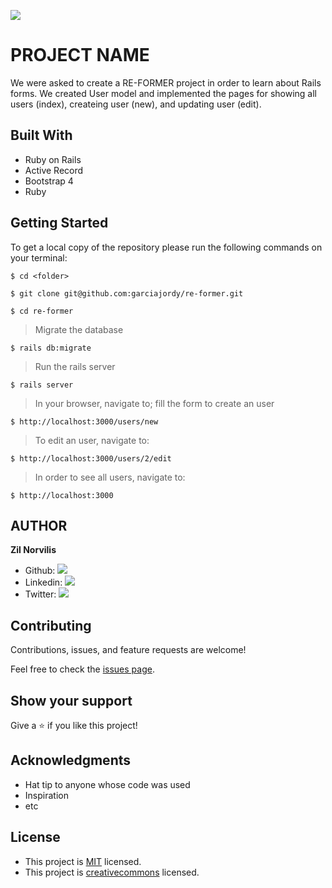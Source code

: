 ![](https://img.shields.io/badge/Microverse-blueviolet)

# PROJECT NAME

We were asked to create a RE-FORMER project in order to learn about Rails forms. We created User model and implemented the pages for showing all users (index), createing user (new), and updating user (edit).

## Built With
- Ruby on Rails
- Active Record
- Bootstrap 4
- Ruby

## Getting Started

To get a local copy of the repository please run the following commands on your terminal: 

``` 
$ cd <folder> 
```

``` 
$ git clone git@github.com:garciajordy/re-former.git
```
``` 
$ cd re-former 
```

> Migrate the database
``` 
$ rails db:migrate 
```

> Run the rails server
```
$ rails server
```

> In your browser, navigate to; fill the form to create an user
``` 
$ http://localhost:3000/users/new
```

> To edit an user, navigate to:
``` 
$ http://localhost:3000/users/2/edit
```

> In order to see all users, navigate to:
``` 
$ http://localhost:3000
```

## AUTHOR

**Zil Norvilis**

- Github: [![](https://img.shields.io/badge/GitHub-100000?style=for-the-badge&logo=github&logoColor=white)](https://github.com/zilton7)
- Linkedin: [![](https://img.shields.io/badge/LinkedIn-0077B5?style=for-the-badge&logo=linkedin&logoColor=white)](https://www.linkedin.com/in/zil-norvilis/)
- Twitter: [![](https://img.shields.io/badge/Twitter-1DA1F2?style=for-the-badge&logo=twitter&logoColor=white)](https://twitter.com/devnor7)

## Contributing

Contributions, issues, and feature requests are welcome!

Feel free to check the [issues page](https://github.com/zilton7/micro-reddit/issues).

## Show your support

Give a ⭐️ if you like this project!

## Acknowledgments

- Hat tip to anyone whose code was used
- Inspiration
- etc

## License

- This project is [MIT](https://opensource.org/licenses/MIT) licensed.
- This project is [creativecommons](https://creativecommons.org/licenses/by-nc/4.0/) licensed.
